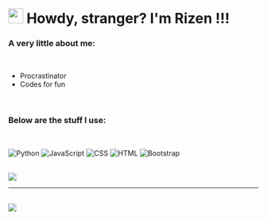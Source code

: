 <h1><img src="https://emojis.slackmojis.com/emojis/images/1531849430/4246/blob-sunglasses.gif?1531849430" width="30"/> Howdy, stranger? I'm Rizen !!!</h1>

### A very little about me:

<br>

- Procrastinator
- Codes for fun
<br>

### Below are the stuff I use:

<br>

![Python](https://img.shields.io/badge/-Python-000?&logo=Python)
![JavaScript](https://img.shields.io/badge/-JavaScript-000?&logo=JavaScript)
![CSS](https://img.shields.io/badge/-CSS-000?&logo=CSS3)
![HTML](https://img.shields.io/badge/-HTML-000?&logo=HTML5)
![Bootstrap](https://img.shields.io/badge/-Bootstrap-000?&logo=Bootstrap)

<br>

<img src="https://lanyard.cnrad.dev/api/918862839316373554?bg=121212&showDisplayName=true&idleMessage=Maybe%20you%20should%20stop%20stalking%20me."/>
<br>
<hr>
<br>
<img src="https://data-card-for-spotify.herokuapp.com/api/card?user_id=31twwhl4vvyr7cq4b7hgkir6qkpu"/>

